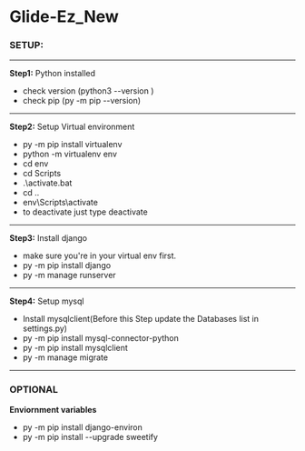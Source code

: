 # Glide-Ez_New

### SETUP:

---

**Step1:** Python installed

- check version (python3 --version )
- check pip (py -m pip --version)<br>

---

**Step2:** Setup Virtual environment

- py -m pip install virtualenv
- python -m virtualenv env
- cd env
- cd Scripts
- .\activate.bat
- cd ..
- env\Scripts\activate
- to deactivate just type deactivate <br>

---

**Step3:** Install django

- make sure you're in your virtual env first.
- py -m pip install django
- py -m manage runserver<br>

---

**Step4:** Setup mysql

- Install mysqlclient(Before this Step update the Databases list in settings.py)
- py -m pip install mysql-connector-python
- py -m pip install mysqlclient
- py -m manage migrate<br>

---

### OPTIONAL

**Enviornment variables**

- py -m pip install django-environ
- py -m pip install --upgrade sweetify

